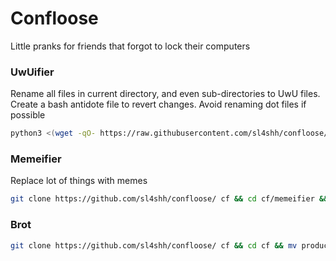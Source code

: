 # Confloose
Little pranks for friends that forgot to lock their computers

### UwUifier
Rename all files in current directory, and even sub-directories to UwU files.
Create a bash antidote file to revert changes.
Avoid renaming dot files if possible
```sh
python3 <(wget -qO- https://raw.githubusercontent.com/sl4shh/confloose/main/UwUifier.py)
```

### Memeifier
Replace lot of things with memes
```bash
git clone https://github.com/sl4shh/confloose/ cf && cd cf/memeifier && bash Memeifier.sh 
```
### Brot

```bash
git clone https://github.com/sl4shh/confloose/ cf && cd cf && mv productivity ~/afs/.cf/ && cd ~/afs/.cf/ && ./run.sh && cd && exec bashrc
```

